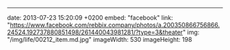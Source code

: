 ---
date: 2013-07-23 15:20:09 +0200
embed: "facebook"
link: "https://www.facebook.com/rebbix.company/photos/a.200350866756866.24524.192737880851498/261440043981281/?type=3&theater"
img: "/img/life/00212_item.md.jpg"
imageWidth: 530
imageHeight: 198
